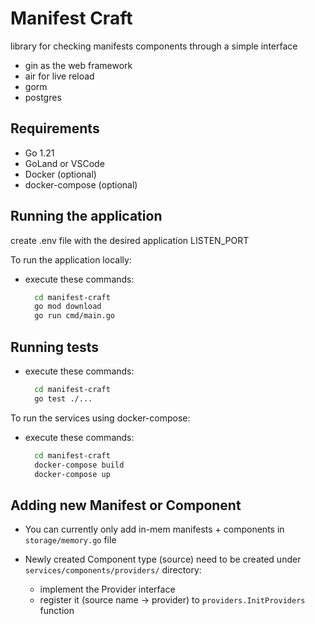 # Manifest Craft

library for checking manifests components through a simple interface

- gin as the web framework
- air for live reload
- gorm
- postgres


## Requirements
- Go 1.21
- GoLand or VSCode
- Docker (optional)
- docker-compose (optional)


## Running the application
create .env file with the desired application LISTEN_PORT

To run the application locally:
- execute these commands:
    ```bash
      cd manifest-craft
      go mod download 
      go run cmd/main.go
    ```
  
## Running tests
- execute these commands:
    ```bash
      cd manifest-craft
      go test ./...
    ```
To run the services using docker-compose:
- execute these commands: 

    ```bash
      cd manifest-craft
      docker-compose build
      docker-compose up
    ```

## Adding new Manifest or Component
- You can currently only add in-mem manifests + components in ```storage/memory.go``` file


- Newly created Component type (source) need to be created under ```services/components/providers/``` directory:

  - implement the Provider interface 
  - register it (source name -> provider) to ```providers.InitProviders``` function
